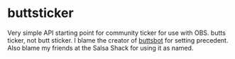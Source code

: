 # buttsticker
Very simple API starting point for community ticker for use with OBS. butts ticker, not butt sticker.
I blame the creator of [buttsbot](https://www.twitch.tv/buttsbot/about) for setting precedent. Also blame
my friends at the Salsa Shack for using it as named.
